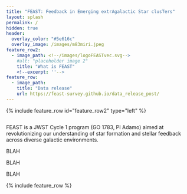 ```yaml
---
title: "FEAST: Feedback in Emerging extrAgalactic Star clusTers"
layout: splash
permalink: /
hidden: true
header:
  overlay_color: "#5e616c"
  overlay_image: /images/m83miri.jpeg
feature_row2:
  - image_path: <!--/images/logoFEASTvec.svg-->
    #alt: "placeholder image 2"
    title: "What is FEAST"
    <!--excerpt: ''-->
feature_row:
  - image_path: 
    title: "Data release"
    url: https://feast-survey.github.io/data_release_post/
---
```

{% include feature_row id="feature_row2" type="left" %}

<figure style="width: 150px" class="align-left">
  <img src="{{ site.url }}{{ site.baseurl }}/images/logoFEASTvec.svg" alt="">
</figure> 

FEAST is a JWST Cycle 1 program (GO 1783, PI Adamo) aimed at revolutionizing our understanding of star formation and stellar feedback across diverse galactic environments.

BLAH 

BLAH

BLAH


{% include feature_row %}

